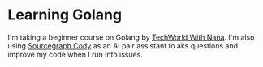 # Learning Golang
I'm taking a beginner course on Golang by [TechWorld With Nana](https://youtu.be/yyUHQIec83I). I'm also using [Sourcegraph Cody](https://docs.sourcegraph.com/cody) as an AI pair assistant to aks questions and improve my code when I run into issues. 
